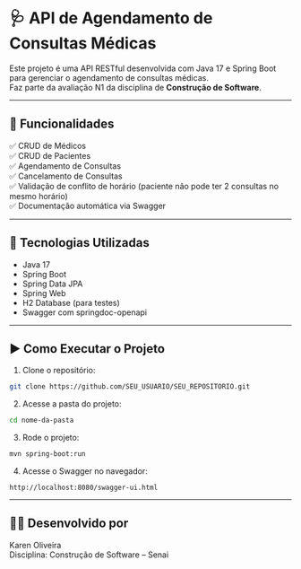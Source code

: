 # 🩺 API de Agendamento de Consultas Médicas

Este projeto é uma API RESTful desenvolvida com Java 17 e Spring Boot para gerenciar o agendamento de consultas médicas.  
Faz parte da avaliação N1 da disciplina de **Construção de Software**.

---

## 🚀 Funcionalidades

✅ CRUD de Médicos  
✅ CRUD de Pacientes  
✅ Agendamento de Consultas  
✅ Cancelamento de Consultas  
✅ Validação de conflito de horário (paciente não pode ter 2 consultas no mesmo horário)  
✅ Documentação automática via Swagger

---

## 🧪 Tecnologias Utilizadas

- Java 17
- Spring Boot
- Spring Data JPA
- Spring Web
- H2 Database (para testes)
- Swagger com springdoc-openapi

---

## ▶️ Como Executar o Projeto

1. Clone o repositório:
```bash
git clone https://github.com/SEU_USUARIO/SEU_REPOSITORIO.git
```

2. Acesse a pasta do projeto:
```bash
cd nome-da-pasta
```

3. Rode o projeto:
```bash
mvn spring-boot:run
```

4. Acesse o Swagger no navegador:
```
http://localhost:8080/swagger-ui.html
```

---

## 👩‍💻 Desenvolvido por

Karen Oliveira  
Disciplina: Construção de Software – Senai
